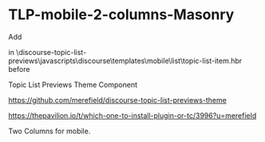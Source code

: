 # TLP-mobile-2-columns-Masonry

Add     <div class="tiles-grid-item-content">
in    \discourse-topic-list-previews\javascripts\discourse\templates\mobile\list\topic-list-item.hbr
before  <div class="topic-header-grid">
  
Topic List Previews Theme Component

https://github.com/merefield/discourse-topic-list-previews-theme

https://thepavilion.io/t/which-one-to-install-plugin-or-tc/3996?u=merefield

Two Columns for mobile.  
